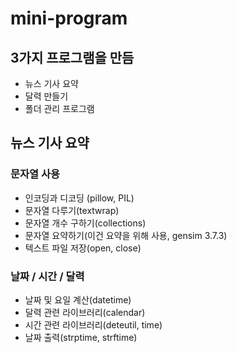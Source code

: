 # mini-program

## 3가지 프로그램을 만듬
- 뉴스 기사 요약
- 달력 만들기
- 폴더 관리 프로그램

## 뉴스 기사 요약
### 문자열 사용
- 인코딩과 디코딩 (pillow, PIL)
- 문자열 다루기(textwrap)
- 문자열 개수 구하기(collections)
- 문자열 요약하기(이건 요약을 위해 사용, gensim 3.7.3)
- 텍스트 파일 저장(open, close)

### 날짜 / 시간 / 달력
- 날짜 및 요일 계산(datetime)
- 달력 관련 라이브러리(calendar)
- 시간 관련 라이브러리(deteutil, time)
- 날짜 출력(strptime, strftime)